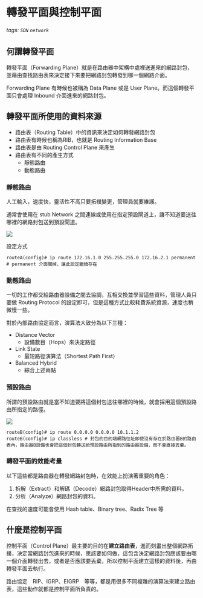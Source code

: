 # 轉發平面與控制平面

###### tags: `SDN` `network`

## 何謂轉發平面
轉發平面（Forwarding Plane）就是在路由器中架構中處裡送進來的網路封包，並藉由查找路由表來決定接下來要把網路封包轉發到哪一個網路介面。

Forwarding Plane 有時候也被稱為 Data Plane 或是 User Plane。而這個轉發平面只會處理 Inbound 介面進來的網路封包。

## 轉發平面所使用的資料來源
- 路由表（Routing Table）中的資訊來決定如何轉發網路封包
- 路由表有時候也稱為RIB，也就是 Routing Information Base
- 路由表是由 Routing Control Plane 來產生
- 路由表有不同的產生方式
    - 靜態路由
    - 動態路由
### 靜態路由
人工輸入，速度快，靈活性不高只要拓樸變更，管理員就要維護。

通常會使用在 stub Network 之間連線或使用在指定預設閘道上，讓不知道要送往哪裡的網路封包送到預設閘道。

![](https://i.imgur.com/PnHUAuw.png)

設定方式

```shell=
routeA(config)# ip route 172.16.1.0 255.255.255.0 172.16.2.1 permanent # permanent 介面關掉，讓此設定繼續存在
```

### 動態路由
一切的工作都交給路由器設備之間去協調，互相交換並學習這些資料，管理人員只要做 Routing Protocol 的設定即可，但是這種方式比較耗費系統資源，速度也稍微慢一些。

對於內部路由協定而言，演算法大致分為以下三種：

- Distance Vector
    - 設備數目（Hops）來決定路徑
- Link State
    - 最短路徑演算法（Shortest Path First）
- Balanced Hybrid
    - 綜合上述兩點

### 預設路由
所謂的預設路由就是當不知道要將這個封包送往哪裡的時候，就會採用這個預設路由所指定的路徑。

![](https://i.imgur.com/ftrFrhB.png)

```shell=
routeB(config)# ip route 0.0.0.0 0.0.0.0 10.1.1.2
routeB(config)# ip classless # 封包的目的端網路位址即使沒有存在於路由器B的路由表內，路由器B設備也會把這個封包轉送給預設路由所指到的路由器設備，而不會直接丟棄。
```

### 轉發平面的效能考量
以下這些都是路由器在轉發網路封包時，在效能上扮演著重要的角色：

1. 拆解（Extract）和解碼（Decode）網路封包取得Header中所需的資料。
2. 分析（Analyze）網路封包的資料。

在查找的速度可能會使用 Hash table、Binary tree、Radix Tree 等

## 什麼是控制平面
控制平面（Control Plane）最主要的目的在**建立路由表**，進而刻畫出整個網路拓撲，決定當網路封包進來的時候，應該要如何做，這包含決定網路封包應該要由哪一個介面轉發出去，或者是否應該要丟棄，所以控制平面建立這樣的資料後，再由轉發平面去執行。

路由協定　RIP、IGRP、EIGRP　等等，都是用很多不同複雜的演算法來建立路由表，這些動作就都是控制平面所負責的。
